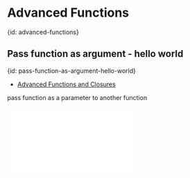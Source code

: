 # Advanced Functions
{id: advanced-functions}


## Pass function as argument - hello world
{id: pass-function-as-argument-hello-world}

* [Advanced Functions and Closures](https://doc.rust-lang.org/book/ch19-05-advanced-functions-and-closures.html)

pass function as a parameter to another function

![](examples/advanced-functions/pass_function_as_argument_simple.rs)

